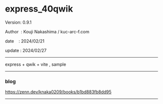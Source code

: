 ﻿# express_40qwik

 Version: 0.9.1

 Author  : Kouji Nakashima / kuc-arc-f.com

 date    : 2024/02/21

 update : 2024/02/27  

***

express + qwik + vite , sample

***
### blog

https://zenn.dev/knaka0209/books/b1bd883fb8dd95

***

